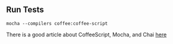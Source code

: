 
## Run Tests
    mocha --compilers coffee:coffee-script

There is a good article about CoffeeScript, Mocha, and Chai 
[here](http://net.tutsplus.com/tutorials/javascript-ajax/better-coffeescript-testing-with-mocha/)